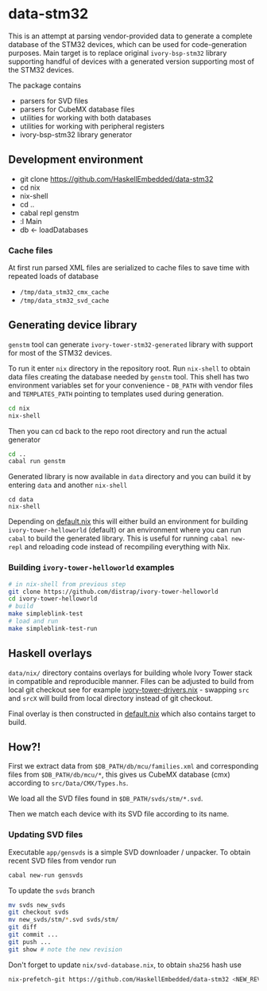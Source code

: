 # data-stm32

This is an attempt at parsing vendor-provided data to generate
a complete database of the STM32 devices, which can be used
for code-generation purposes. Main target is to replace original
`ivory-bsp-stm32` library supporting handful of devices with
a generated version supporting most of the STM32 devices.

The package contains
* parsers for SVD files
* parsers for CubeMX database files
* utilities for working with both databases
* utilities for working with peripheral registers
* ivory-bsp-stm32 library generator

## Development environment

 * git clone https://github.com/HaskellEmbedded/data-stm32
 * cd nix
 * nix-shell
 * cd ..
 * cabal repl genstm
 * :l Main
 * db <- loadDatabases


### Cache files

At first run parsed XML files are serialized to cache files
to save time with repeated loads of database
 * `/tmp/data_stm32_cmx_cache`
 * `/tmp/data_stm32_svd_cache`

## Generating device library

`genstm` tool can generate `ivory-tower-stm32-generated` library
with support for most of the STM32 devices.

To run it enter `nix` directory in the repository root. Run `nix-shell`
to obtain data files creating the database needed by `genstm` tool.
This shell has two environment variables set for your convenience -
`DB_PATH` with vendor files
and `TEMPLATES_PATH` pointing to templates used during generation.

```bash
cd nix
nix-shell
```

Then you can cd back to the repo root directory and run the actual generator

```bash
cd ..
cabal run genstm
```

Generated library is now available in `data` directory
and you can build it by entering `data` and another `nix-shell`

```
cd data
nix-shell
```

Depending on [default.nix](data/default.nix) this will either build an environment
for building `ivory-tower-helloworld` (default) or an environment where you can
run `cabal` to build the generated library. This is useful for running
`cabal new-repl` and reloading code instead of recompiling everything with Nix.

### Building `ivory-tower-helloworld` examples

```bash
# in nix-shell from previous step
git clone https://github.com/distrap/ivory-tower-helloworld
cd ivory-tower-helloworld
# build
make simpleblink-test
# load and run
make simpleblink-test-run
```

## Haskell overlays

`data/nix/` directory contains overlays for building whole Ivory Tower stack
in compatible and reproducible manner. Files can be adjusted to build from local git checkout
see for example [ivory-tower-drivers.nix](data/nix/ivory-tower-drivers.nix) - swapping `src` and `srcX` will build from
local directory instead of git checkout.

Final overlay is then constructed in [default.nix](data/default.nix) which also contains target to build.

## How?!

First we extract data from `$DB_PATH/db/mcu/families.xml` and corresponding
files from `$DB_PATH/db/mcu/*`, this gives us CubeMX database (cmx) according
to `src/Data/CMX/Types.hs`.

We load all the SVD files found in `$DB_PATH/svds/stm/*.svd`.

Then we match each device with its SVD file according to its name.

### Updating SVD files

Executable `app/gensvds` is a simple SVD downloader / unpacker. To obtain
recent SVD files from vendor run

```bash
cabal new-run gensvds
```

To update the `svds` branch

```bash
mv svds new_svds
git checkout svds
mv new_svds/stm/*.svd svds/stm/
git diff
git commit ...
git push ...
git show # note the new revision
```

Don't forget to update `nix/svd-database.nix`, to obtain `sha256` hash use

```bash
nix-prefetch-git https://github.com/HaskellEmbedded/data-stm32 <NEW_REVISION_HASH>
```
